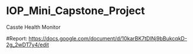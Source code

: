# IOP_Mini_Capstone_Project
Casste Health Monitor


#Report: 
https://docs.google.com/document/d/10karBK7tDlNj9bBukcqkD-2g_2wDT7y4/edit
